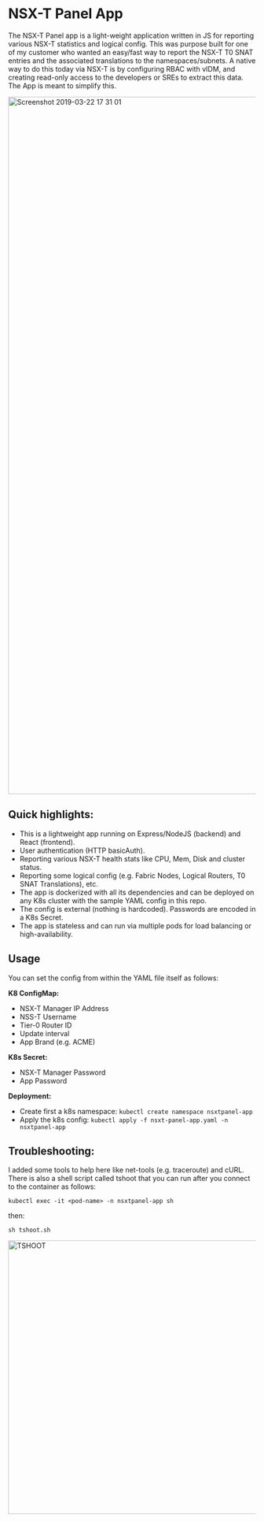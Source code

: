 # NSX-T Panel App

The NSX-T Panel app is a light-weight application written in JS for reporting various NSX-T statistics and logical config. This was purpose built for one of my customer who wanted an easy/fast way to report the NSX-T T0 SNAT entries and the associated translations to the namespaces/subnets. A native way to do this today via NSX-T is by configuring RBAC with vIDM, and creating read-only access to the developers or SREs to extract this data. The App is meant to simplify this. 

<img width="1417" alt="Screenshot 2019-03-22 17 31 01" src="https://user-images.githubusercontent.com/21146113/54880448-1a800280-4e5e-11e9-848e-4cf1107e04a0.png">

## Quick highlights:
- This is a lightweight app running on Express/NodeJS (backend) and React (frontend).
- User authentication (HTTP basicAuth).
- Reporting various NSX-T health stats like CPU, Mem, Disk and cluster status.
- Reporting some logical config (e.g. Fabric Nodes, Logical Routers, T0 SNAT Translations), etc.
- The app is dockerized with all its dependencies and can be deployed on any K8s cluster with the sample YAML config in this repo.
- The config is external (nothing is hardcoded). Passwords are encoded in a K8s Secret.
- The app is stateless and can run via multiple pods for load balancing or high-availability.

## Usage
You can set the config from within the YAML file itself as follows:

**K8 ConfigMap:**
- NSX-T Manager IP Address
- NSS-T Username
- Tier-0 Router ID
- Update interval
- App Brand (e.g. ACME)

**K8s Secret:**
- NSX-T Manager Password
- App Password
 
**Deployment:**
- Create first a k8s namespace: ```kubectl create namespace nsxtpanel-app```
- Apply the k8s config: ```kubectl apply -f nsxt-panel-app.yaml -n nsxtpanel-app```
 
## Troubleshooting:

I added some tools to help here like net-tools (e.g. traceroute) and cURL. There is also a shell script called tshoot that you can run after you connect to the container as follows:

```kubectl exec -it <pod-name> -n nsxtpanel-app sh```

then:

```sh tshoot.sh```

<img width="556" alt="TSHOOT" src="https://user-images.githubusercontent.com/21146113/54880508-a09c4900-4e5e-11e9-861c-0a3cc31709d5.png">
